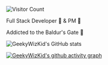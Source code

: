 ![Visitor Count](https://profile-counter.glitch.me/GeekyWizKid/count.svg)

Full Stack Developer 🔧 & PM 🧠

Addicted to the Baldur's Gate 🎲

![GeekyWizKid's GitHub stats](https://github-readme-stats.vercel.app/api?username=GeekyWizKid&show_icons=true&bg_color=30,e96443,904e95&title_color=fff&text_color=fff)

[![GeekyWizKid's github activity graph](https://github-readme-activity-graph.vercel.app/graph?username=GeekyWizKid&theme=github-compact	)](https://github.com/GeekyWizKid/github-readme-activity-graph)
<!---
GeekyWizKid/GeekyWizKid is a ✨ special ✨ repository because its `README.md` (this file) appears on your GitHub profile.
You can click the Preview link to take a look at your changes.
--->
